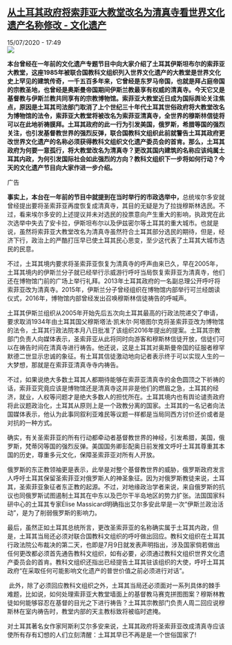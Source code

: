 <!--1594832179000-->
[从土耳其政府将索菲亚大教堂改名为清真寺看世界文化遗产名称修改 - 文化遗产](http://www.rfi.fr//cn/%E7%A7%91%E6%8A%80%E4%B8%8E%E6%96%87%E5%8C%96/20200715-%E4%BB%8E%E5%9C%9F%E8%80%B3%E5%85%B6%E6%94%BF%E5%BA%9C%E5%B0%86%E7%B4%A2%E8%8F%B2%E4%BA%9A%E5%A4%A7%E6%95%99%E5%A0%82%E6%94%B9%E5%90%8D%E4%B8%BA%E6%B8%85%E7%9C%9F%E5%AF%BA%E7%9C%8B%E4%B8%96%E7%95%8C%E6%96%87%E5%8C%96%E9%81%97%E4%BA%A7%E5%90%8D%E7%A7%B0%E4%BF%AE%E6%94%B9)
------

<div>15/07/2020 - 17:49</div><img src="https://s.rfi.fr/media/display/3187367a-0d66-11ea-a8c2-005056bfe576/w:310/p:16x9/Sainte_sophie_0.jpg"><p><strong>本台曾经在一年前的文化遗产专题节目中向大家介绍了土耳其伊斯坦布尔的索菲亚大教堂，这座1985年被联合国教科文组织列入世界文化遗产的大教堂是世界文化史上罕见的建筑传奇，一千五百多年来，它曾经是东罗马帝国，也就是拜占庭帝国的宗教圣地，也曾经是奥斯曼帝国期间伊斯兰教最享有权威的清真寺。今天它又是基督教与伊斯兰教共同享有的宗教博物馆。索菲亚大教堂近日成为国际舆论关注焦点，原因是土耳其司法部门取消了上个世纪三十年代土耳其世俗政府将大教堂改名为博物馆的法令，索菲亚大教堂将被改名为索菲亚清真寺，全世界的穆斯林信徒将可以在此地祈祷膜拜。土耳其政府的此一行为引发美国，俄罗斯，希腊等国的强烈关注，也引发基督教世界的强烈反弹，联合国教科文组织此前就警告土耳其政府更改世界文化遗产的名称必须获得教科文组织文化遗产委员会的首肯。那么，土耳其政府为何要一意孤行，将大教堂改名为清真寺？更改其国内建筑的名称应该纯属土耳其内政，为何引发国际社会如此强烈的方向？教科文组织下一步将如何行动？今天的文化遗产节目向大家作进一步介绍。</strong></p><div class="t-content__body u-clearfix"><div class="m-interstitial"><div class="m-interstitial__ad"><divclass="m-block-ad "data-tms-ad-type="box"data-tms-ad-status="idle"data-tms-ad-pos="1"><div class="m-block-ad__label">广告</div><div class="m-block-ad__content"></div></div></div></div><p><strong>事实上，本台在一年前的节目中就提到在当时举行的市政选举中，</strong>总统埃尔多安就曾经提出要将圣索菲亚再度恢复成清真寺，其目的无疑是为了拉拢穆斯林选民。不过，看来埃尔多安的上述提议并未对选民的投票意向产生重大的影响，执政党在此次选举中失去了安卡拉，伊斯坦布尔以及伊兹密尔等土耳其的重大城市。也就是说，虽然将索菲亚大教堂改名为清真寺虽然符合土耳其部分选民的期待，但是，经济下行，政治上的严酷打压早已使土耳其民心思变，至少这代表了土耳其大城市选民的民意。</p><p>不过，土耳其境内要求将圣索菲亚恢复为清真寺的呼声由来已久，早在2005年，土耳其境内的伊斯兰分子就已经举行示威游行呼吁当局恢复索菲亚为清真寺，他们还在博物馆门前的广场上举行礼拜。2013年土耳其政府的一名副总理公开呼吁将索菲亚改为清真寺。2015年，伊斯兰分子曾经组织在博物馆内部举行可兰经朗读仪式，2016年，博物馆内部曾经发出召唤穆斯林信徒祷告的呼喊声。</p><p>土耳其伊斯兰组织从2005年开始先后五次向土耳其最高的行政法院递交了申请，要求取消1934年由土耳其国父穆斯塔法·凯末尔·阿塔图尔克将圣索菲亚改为博物馆的法令，土耳其行政法院本月八日批准了该组织2016年提出的提案。土耳其宗教部门负责人向媒体表示，圣索菲亚从此将同时向游客和穆斯林信徒开放，信徒们可以在祷告时间在清真寺进行祷告。他还说，这是土耳其对奥斯曼帝国的征服者穆罕默德二世显示忠诚的象征。有土耳其信徒激动地向记者表示终于可以实现人生的一大梦想，那就是在索菲亚清真寺寺内祷告。</p><p>不过，如果说绝大多数土耳其人都期待能够在索菲亚清真寺的金色圆顶之下祈祷的话，索菲亚究竟应该是博物馆还是清真寺这并非是他们的燃眉之急，土耳其的经济，就业，人权等问题才是绝大多数人的担忧所在。土耳其境内也有舆论谴责政府将此议题政治化，土耳其从原则上是一个政教分离的国家。土耳其的一名记者向法国媒体表示，他认为此事同叙利亚难民等议题一样都是当局同西方讨价还价或者是对抗的一种方式。</p><p>确实，有关圣索菲亚的所有行动都牵动者基督教世界的神经，引发希腊，美国，俄罗斯，梵蒂冈等国的强烈反弹。美国国务卿彭配奥日前发推文呼吁土耳其尊重其本国的历史，尊重多元文化，保障圣索菲亚对所有人开放。</p><p>俄罗斯的东正教领袖更是表示，此举是对整个基督教世界的威胁，俄罗斯政府发言人呼吁土耳其保留圣索菲亚对俄罗斯人的神圣象征。因为对俄罗斯教徒来说，土耳其，圣索菲亚象征者东正教的起源。不过，对地缘政治学者来说，来自俄罗斯的抗议也同俄罗斯试图遏制土耳其在中东以及巴尔干半岛地区的势力扩张。法国国家科研中心的土耳其专家Élise Massicard明确指出艾尔多安此举是一次“伊斯兰政治活动”，是为了削弱俄罗斯的影响力。</p><p>最后，虽然正如土耳其总统所言，更改圣索菲亚的名称确实属于土耳其内政，但是，土耳其当局还必须对联合国教科文组织的呼吁做出回应。教科文组织在土耳其行政法院公布裁决的第二天，也即是7月9日就发表声明指出，涉及国家倘若做出任何更改都必须首先通告教科文组织，如有必要，必须通过教科文组织世界文化遗产委员会的首肯。教科文组织还指出已经提告土耳其驻该组织的大使，呼吁土耳其政府“在采取任何可能影响文化遗产的普世价值之前必须进行对话”。</p><p> 此外，除了必须回应教科文组织之外，土耳其当局还必须面对一系列具体的棘手难题，比如说，如何处理索菲亚大教堂墙面上的基督教马赛克拼图图案？穆斯林教徒如何能够容忍在基督的目光之下进行祷告？土耳其宗教部门负责人周二回应说穆斯林在室内祷告时，教堂内部的天主教标致将被临时遮掩。</p><p>对土耳其著名女作家阿斯利艾尔多安来说，土耳其政府将圣索菲亚改成清真寺应该使所有存有幻想的人们立刻清醒：土耳其早已不再是是一个世俗国家了!</p><div class="o-self-promo o-self-promo--nl o-self-promo--hidden" data-selfpromo-newsletter></div><div class="o-self-promo o-self-promo--app o-self-promo--hidden" data-selfpromo-app></div></div>
